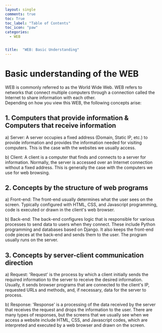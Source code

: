 ```yaml
---
layout: single
comments: true
toc: True
toc_label: "Table of Contents"
toc_icon: "paw"
categories:
  - WEB


title:  "WEB: Basic Understanding"
---
```


# Basic understanding of the WEB

WEB is commonly referred to as the World Wide Web. WEB refers to networks that connect multiple computers through a connection called the Internet to share information with each other.   
Depending on how you view this WEB, the following concepts arise:    

## 1. Computers that provide information & Computers that receive information    

a) Server: A server occupies a fixed address (Domain, Static IP, etc.) to provide information and provides the information needed for visiting computers. This is the case with the websites we usually access.   

b) Client: A client is a computer that finds and connects to a server for information. Normally, the server is accessed over an Internet connection without a fixed address. This is generally the case with the computers we use for web browsing.

## 2. Concepts by the structure of web programs   

a) Front-end: The front-end usually determines what the user sees on the screen. Typically configured with HTML, CSS, and Javascript programming, code is executed or drawn in the client's web browser.    

b) Back-end: The back-end configures logic that is responsible for various processes to send data to users when they connect. These include Python programming and databases based on Django. It also keeps the front-end code pieces at the back-end and sends them to the user. The program usually runs on the server.   

## 3. Concepts by server-client communication direction   

a) Request: 'Request' is the process by which a client initially sends the required information to the server to receive the desired information. Usually, it sends browser programs that are connected to the client's IP, requested URLs and methods, and, if necessary, data for the server to process.    

b) Response: 'Response' is a processing of the data received by the server that receives the request and drops the information to the user. There are many types of responses, but the screens that we usually see when we access a website include HTML, CSS, and Javascript codes, which are interpreted and executed by a web browser and drawn on the screen.   
